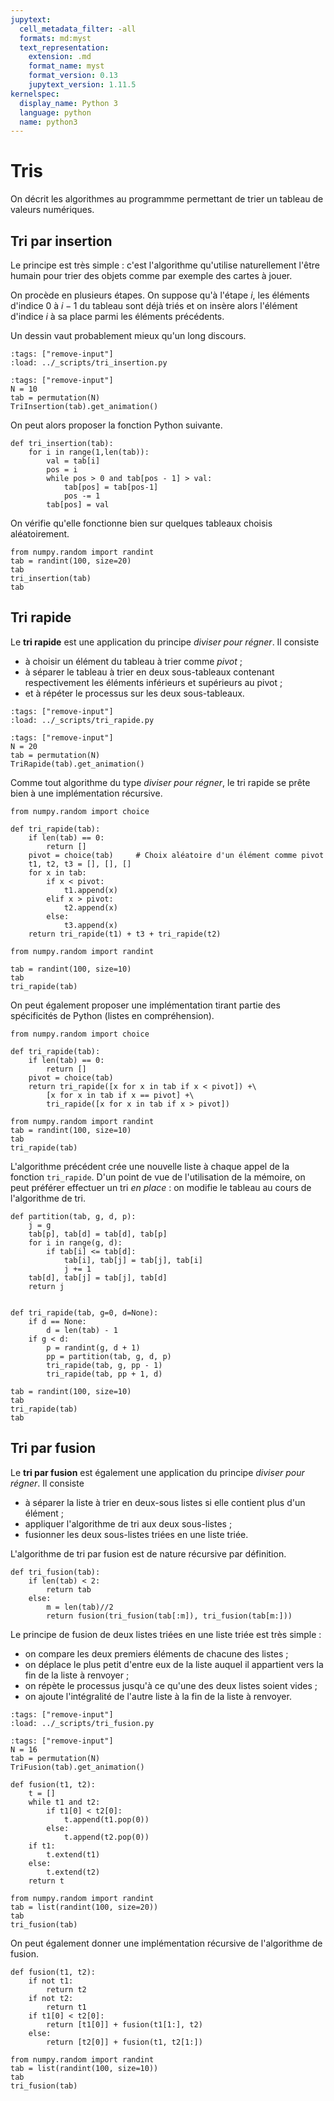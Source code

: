 ```yaml
---
jupytext:
  cell_metadata_filter: -all
  formats: md:myst
  text_representation:
    extension: .md
    format_name: myst
    format_version: 0.13
    jupytext_version: 1.11.5
kernelspec:
  display_name: Python 3
  language: python
  name: python3
---
```


# Tris

On décrit les algorithmes au programmme permettant de trier un tableau de valeurs numériques.

## Tri par insertion

Le principe est très simple : c'est l'algorithme qu'utilise naturellement l'être humain pour trier des objets comme par exemple des cartes à jouer.

On procède en plusieurs étapes. On suppose qu'à l'étape $i$, les éléments d'indice $0$ à $i-1$ du tableau sont déjà triés et on insère alors l'élément d'indice $i$ à sa place parmi les éléments précédents.

Un dessin vaut probablement mieux qu'un long discours.

```{code-cell}
:tags: ["remove-input"]
:load: ../_scripts/tri_insertion.py
```

```{code-cell}
:tags: ["remove-input"]
N = 10
tab = permutation(N)
TriInsertion(tab).get_animation()
```

On peut alors proposer la fonction Python suivante.

```{code-cell}
def tri_insertion(tab):
    for i in range(1,len(tab)):
        val = tab[i]
        pos = i
        while pos > 0 and tab[pos - 1] > val:
            tab[pos] = tab[pos-1]
            pos -= 1
        tab[pos] = val
```

On vérifie qu'elle fonctionne bien sur quelques tableaux choisis aléatoirement.

```{code-cell}
from numpy.random import randint
tab = randint(100, size=20)
tab
tri_insertion(tab)
tab
```

<!-- TODO preuve de l'algorithme + complexité -->

## Tri rapide

Le **tri rapide** est une application du principe _diviser pour régner_. Il consiste

- à choisir un élément du tableau à trier comme _pivot_ ;
- à séparer le tableau à trier en deux sous-tableaux contenant respectivement les éléments inférieurs et supérieurs au pivot ;
- et à répéter le processus sur les deux sous-tableaux.

```{code-cell}
:tags: ["remove-input"]
:load: ../_scripts/tri_rapide.py
```

```{code-cell}
:tags: ["remove-input"]
N = 20
tab = permutation(N)
TriRapide(tab).get_animation()
```

Comme tout algorithme du type _diviser pour régner_, le tri rapide se prête bien à une implémentation récursive.

```{code-cell}
from numpy.random import choice

def tri_rapide(tab):
    if len(tab) == 0:
        return []
    pivot = choice(tab)     # Choix aléatoire d'un élément comme pivot
    t1, t2, t3 = [], [], []
    for x in tab:
        if x < pivot:
            t1.append(x)
        elif x > pivot:
            t2.append(x)
        else:
            t3.append(x)
    return tri_rapide(t1) + t3 + tri_rapide(t2)
```

```{code-cell}
from numpy.random import randint

tab = randint(100, size=10)
tab
tri_rapide(tab)
```

On peut également proposer une implémentation tirant partie des spécificités de Python (listes en compréhension).

```{code-cell}
from numpy.random import choice

def tri_rapide(tab):
    if len(tab) == 0:
        return []
    pivot = choice(tab)
    return tri_rapide([x for x in tab if x < pivot]) +\
        [x for x in tab if x == pivot] +\
        tri_rapide([x for x in tab if x > pivot])
```

```{code-cell}
from numpy.random import randint
tab = randint(100, size=10)
tab
tri_rapide(tab)
```

L'algorithme précédent crée une nouvelle liste à chaque appel de la fonction `tri_rapide`. D'un point de vue de l'utilisation de la mémoire, on peut préférer effectuer un tri _en place_ : on modifie le tableau au cours de l'algorithme de tri.

```{code-cell}
def partition(tab, g, d, p):
    j = g
    tab[p], tab[d] = tab[d], tab[p]
    for i in range(g, d):
        if tab[i] <= tab[d]:
            tab[i], tab[j] = tab[j], tab[i]
            j += 1
    tab[d], tab[j] = tab[j], tab[d]
    return j


def tri_rapide(tab, g=0, d=None):
    if d == None:
        d = len(tab) - 1
    if g < d:
        p = randint(g, d + 1)
        pp = partition(tab, g, d, p)
        tri_rapide(tab, g, pp - 1)
        tri_rapide(tab, pp + 1, d)
```

```{code-cell}
tab = randint(100, size=10)
tab
tri_rapide(tab)
tab
```

## Tri par fusion

Le **tri par fusion** est également une application du principe _diviser pour régner_. Il consiste

- à séparer la liste à trier en deux-sous listes si elle contient plus d'un élément ;
- appliquer l'algorithme de tri aux deux sous-listes ;
- fusionner les deux sous-listes triées en une liste triée.

L'algorithme de tri par fusion est de nature récursive par définition.

```{code-cell}
def tri_fusion(tab):
    if len(tab) < 2:
        return tab
    else:
        m = len(tab)//2
        return fusion(tri_fusion(tab[:m]), tri_fusion(tab[m:]))
```

Le principe de fusion de deux listes triées en une liste triée est très simple :

- on compare les deux premiers éléments de chacune des listes ;
- on déplace le plus petit d'entre eux de la liste auquel il appartient vers la fin de la liste à renvoyer ;
- on répète le processus jusqu'à ce qu'une des deux listes soient vides ;
- on ajoute l'intégralité de l'autre liste à la fin de la liste à renvoyer.

```{code-cell}
:tags: ["remove-input"]
:load: ../_scripts/tri_fusion.py
```

```{code-cell}
:tags: ["remove-input"]
N = 16
tab = permutation(N)
TriFusion(tab).get_animation()
```

```{code-cell}
def fusion(t1, t2):
    t = []
    while t1 and t2:
        if t1[0] < t2[0]:
            t.append(t1.pop(0))
        else:
            t.append(t2.pop(0))
    if t1:
        t.extend(t1)
    else:
        t.extend(t2)
    return t
```

```{code-cell}
from numpy.random import randint
tab = list(randint(100, size=20))
tab
tri_fusion(tab)
```

On peut également donner une implémentation récursive de l'algorithme de fusion.

```{code-cell}
def fusion(t1, t2):
    if not t1:
        return t2
    if not t2:
        return t1
    if t1[0] < t2[0]:
        return [t1[0]] + fusion(t1[1:], t2)
    else:
        return [t2[0]] + fusion(t1, t2[1:])
```

```{code-cell}
from numpy.random import randint
tab = list(randint(100, size=10))
tab
tri_fusion(tab)
```
